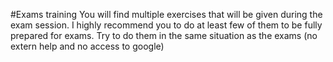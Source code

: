 #Exams training
You will find multiple exercises that will be given during the exam session. 
I highly recommend you to do at least few of them to be fully prepared for exams. Try to do them in the same situation as the exams (no extern help and no access to google)
